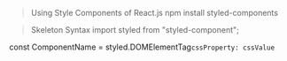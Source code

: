 >Using Style Components of React.js
npm install styled-components

>Skeleton Syntax
import styled from "styled-component";
 
const ComponentName = styled.DOMElementTag`
    cssProperty: cssValue
`
